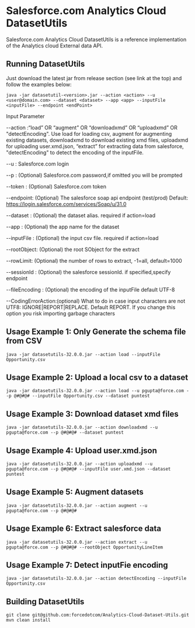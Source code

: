 #  Salesforce.com Analytics Cloud DatasetUtils

Salesforce.com Analytics Cloud DatasetUtils is a reference implementation of the Analytics cloud External data API. 


## Running DatasetUtils
Just download the latest jar from release section (see link at the top) and follow the examples below:

    java -jar datasetutil-<version>.jar --action <action> --u <user@domain.com> --dataset <dataset> --app <app> --inputFile <inputFile> --endpoint <endPoint>

Input Parameter

--action  :“load” OR “augment” OR “downloadxmd” OR “uploadxmd” OR "detectEncoding". Use load for loading csv, augment for augmenting existing datasets, downloadxmd to download existing xmd files, uploadxmd for uploading user.xmd.json, “extract” for extracting data from salesforce, "detectEncoding" to detect the encoding of the inputFile.

--u       : Salesforce.com login

--p       : (Optional) Salesforce.com password,if omitted you will be prompted

--token   : (Optional) Salesforce.com token

--endpoint: (Optional) The salesforce soap api endpoint (test/prod) Default: https://login.salesforce.com/services/Soap/u/31.0

--dataset : (Optional) the dataset alias. required if action=load

--app     : (Optional) the app name for the dataset

--inputFile : (Optional) the input csv file. required if action=load

--rootObject: (Optional) the root SObject for the extract

--rowLimit: (Optional) the number of rows to extract, -1=all, default=1000

--sessionId : (Optional) the salesforce sessionId. if specified,specify endpoint

--fileEncoding : (Optional) the encoding of the inputFile default UTF-8

--CodingErrorAction:(optional) What to do in case input characters are not UTF8: IGNORE|REPORT|REPLACE. Default REPORT. If you change this option you risk importing garbage characters


## Usage Example 1: Only Generate the schema file from CSV
    java -jar datasetutils-32.0.0.jar --action load --inputFile Opportunity.csv

## Usage Example 2: Upload a local csv to a dataset
    java -jar datasetutils-32.0.0.jar --action load --u pgupta@force.com --p @#@#@# --inputFile Opportunity.csv --dataset puntest

## Usage Example 3: Download dataset xmd files
    java -jar datasetutils-32.0.0.jar --action downloadxmd --u pgupta@force.com --p @#@#@# --dataset puntest

## Usage Example 4: Upload user.xmd.json
    java -jar datasetutils-32.0.0.jar --action uploadxmd --u pgupta@force.com --p @#@#@# --inputFile user.xmd.json --dataset puntest

## Usage Example 5: Augment datasets
    java -jar datasetutils-32.0.0.jar --action augment --u pgupta@force.com --p @#@#@#

## Usage Example 6: Extract salesforce data
    java -jar datasetutils-32.0.0.jar --action extract --u pgupta@force.com --p @#@#@# --rootObject OpportunityLineItem

## Usage Example 7: Detect inputFie encoding
    java -jar datasetutils-32.0.0.jar --action detectEncoding --inputFile Opportunity.csv


## Building DatasetUtils
    git clone git@github.com:forcedotcom/Analytics-Cloud-Dataset-Utils.git
    mvn clean install
